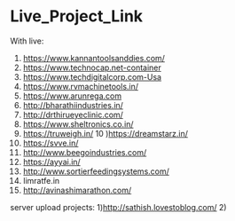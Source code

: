 # Live_Project_Link
With live:
1) https://www.kannantoolsanddies.com/
2) https://www.technocap.net-container
3) https://www.techdigitalcorp.com-Usa
4) https://www.rvmachinetools.in/
5) https://www.arunrega.com
6) http://bharathiindustries.in/
7) http://drthirueyeclinic.com/
8) https://www.sheltronics.co.in/
9) https://truweigh.in/
10 )https://dreamstarz.in/ 
11) https://svve.in/
12) http://www.beegoindustries.com/
13) https://ayyai.in/
14) http://www.sortierfeedingsystems.com/
15) limratfe.in
16) http://avinashimarathon.com/

server upload projects:
1)http://sathish.lovestoblog.com/
2)
